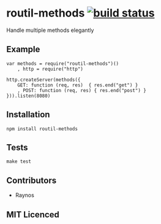 # routil-methods [![build status][1]][2]

Handle multiple methods elegantly

## Example

    var methods = require("routil-methods")()
        , http = require("http")

    http.createServer(methods({
        GET: function (req, res)  { res.end("get") }
        , POST: function (req, res) { res.end("post") }
    })).listen(8080)

## Installation

`npm install routil-methods`

## Tests

`make test`

## Contributors

 - Raynos

## MIT Licenced

  [1]: https://secure.travis-ci.org/Raynos/routil-methods.png
  [2]: http://travis-ci.org/Raynos/routil-methods